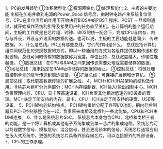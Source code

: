 1、PC的发展趋势
	①体积微型化    ②资源网络化    ③处理智能化
2、主板的主要功能
	主板在加电并收到电源的Power_Good 信号后，由时钟电路产生系统复位信号，CPU在复位信号的作用下开始执行BIOS中的POST 程序。POST 一旦顺利通过，就开始操作系统的引导及接受用户的任务直至关机。在计算机的整个运行期间，主板的工作就是在芯片组、时钟、BI0S的统一配合下，完成CPU与内存、内存与外设，外设与外设间的数据传送。也可以说，主板的主要功能就是同步、传递数据。
3、什么是总线。PC上有哪些总线，它们的作用是什么。
	总线是指计算机组件间规范化的交换数据的方式，即以一种通用的方式为各组件提供数据传送和控制逻辑。总线可同时传输的数据数称为宽度，单位比特，总线宽度越大，传输性能越佳。
	①数据总线：在CPU与RAM之间来回传送需要处理或需要储存的数据。
	②地址总线：用来指定在RAM址中储存的数据的地址。
	③控制总线：将微处理器控制单元的信号传送到周边设备。
	④扩展总线：可连接扩展槽和计算机。
	⑤局部总线：取代更高数据传输的扩展总线。
4、MCH+ICH(IHA)架构的结构及作用。
	IHA芯片组可分为两部分：MCH内存控制器、ICH输入\输出控制中心。MCH负责管理内存、CPU、显卡等高速设备，ICH负责其他相对低速的I/O设备的管理。MCH决定了所支持的内存、显卡、CPU；ICH决定了所支持的硬盘、USB等设备。
5、PCH架构的结构特点。
	PCH架构重新分配了各项I/O功能，把内存控制器及PCI-E控制器整合在一起，负责原来南桥及北桥的一些功能集。CPU和PCH由DMI连接。
6、什么是系统芯片SoC。
	系统芯片本身包含CPU、北桥和南桥三者的功能，是一个将计算机或其他电子系统集成到单一芯片的集成电路。系统芯片可以处理数字信号、模拟信号、混合信号，甚至更高频率的信号。系统芯片通常应用在嵌入式系统中，更强的系统芯片具备外部存储芯片，可以连接额外的外部设备。
7、CPU的工作原理。
	